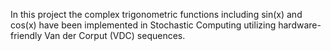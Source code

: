 In this project the complex trigonometric functions including sin(x) and cos(x) have been implemented in Stochastic Computing utilizing hardware-friendly Van der Corput (VDC) sequences.
